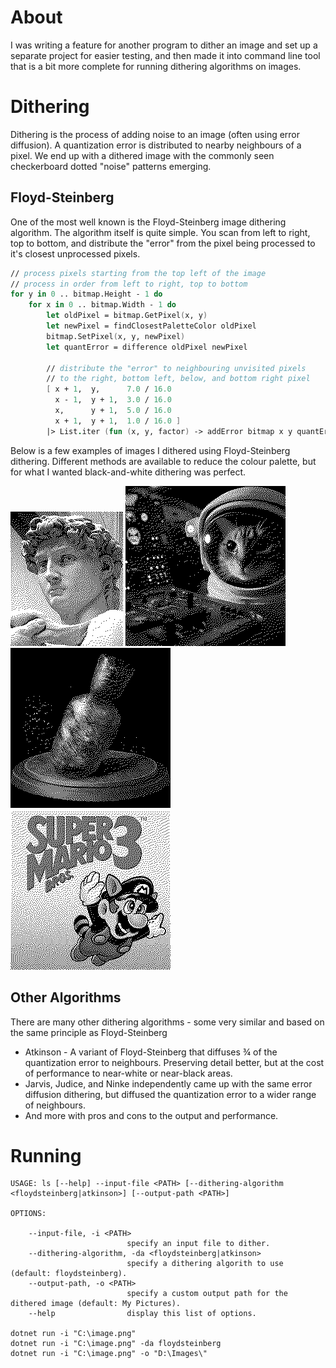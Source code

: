 # About
I was writing a feature for another program to dither an image and set up a separate project for easier testing, and then made it into command line tool that is a bit more complete for running dithering algorithms on images.

# Dithering

Dithering is the process of adding noise to an image (often using error diffusion). A quantization error is distributed to nearby neighbours of a pixel. We end up with a dithered image with the commonly seen checkerboard dotted "noise" patterns emerging.

## Floyd-Steinberg

One of the most well known is the Floyd-Steinberg image dithering algorithm. The algorithm itself is quite simple. You scan from left to right, top to bottom, and distribute the "error" from the pixel being processed to it's closest unprocessed pixels.

``` FSharp
// process pixels starting from the top left of the image
// process in order from left to right, top to bottom
for y in 0 .. bitmap.Height - 1 do
    for x in 0 .. bitmap.Width - 1 do
        let oldPixel = bitmap.GetPixel(x, y)
        let newPixel = findClosestPaletteColor oldPixel
        bitmap.SetPixel(x, y, newPixel)
        let quantError = difference oldPixel newPixel

        // distribute the "error" to neighbouring unvisited pixels
        // to the right, bottom left, below, and bottom right pixel
        [ x + 1,  y,      7.0 / 16.0
          x - 1,  y + 1,  3.0 / 16.0
          x,      y + 1,  5.0 / 16.0
          x + 1,  y + 1,  1.0 / 16.0 ]
        |> List.iter (fun (x, y, factor) -> addError bitmap x y quantError factor)
```

Below is a few examples of images I dithered using Floyd-Steinberg dithering. Different methods are available to reduce the colour palette, but for what I wanted black-and-white dithering was perfect.

![Statue of David dithered](./assets/floydsteinberg.png)
![Astro cat dithered](./assets/astrocat.png)
![Dark Souls Estus Flask dithered](./assets/flask.png)
![Super Mario Bros. 3 dithered](./assets/mario.png)

## Other Algorithms

There are many other dithering algorithms - some very similar and based on the same principle as Floyd-Steinberg 
 - Atkinson - A variant of Floyd-Steinberg that diffuses ¾ of the quantization error to neighbours. Preserving detail better, but at the cost of performance to near-white or near-black areas. 
 - Jarvis, Judice, and Ninke independently came up with the same error diffusion dithering, but diffused the quantization error to a wider range of neighbours. 
 - And more with pros and cons to the output and performance.

# Running

``` 
USAGE: ls [--help] --input-file <PATH> [--dithering-algorithm <floydsteinberg|atkinson>] [--output-path <PATH>]

OPTIONS:

    --input-file, -i <PATH>
                          specify an input file to dither.
    --dithering-algorithm, -da <floydsteinberg|atkinson>
                          specify a dithering algorith to use (default: floydsteinberg).
    --output-path, -o <PATH>
                          specify a custom output path for the dithered image (default: My Pictures).
    --help                display this list of options.

dotnet run -i "C:\image.png" 
dotnet run -i "C:\image.png" -da floydsteinberg
dotnet run -i "C:\image.png" -o "D:\Images\"
```